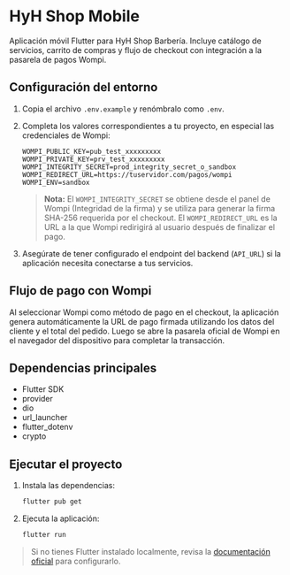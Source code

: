 # HyH Shop Mobile

Aplicación móvil Flutter para HyH Shop Barbería. Incluye catálogo de servicios, carrito de compras y flujo de checkout con integración a la pasarela de pagos Wompi.

## Configuración del entorno

1. Copia el archivo `.env.example` y renómbralo como `.env`.
2. Completa los valores correspondientes a tu proyecto, en especial las credenciales de Wompi:

   ```env
   WOMPI_PUBLIC_KEY=pub_test_xxxxxxxxx
   WOMPI_PRIVATE_KEY=prv_test_xxxxxxxxx
   WOMPI_INTEGRITY_SECRET=prod_integrity_secret_o_sandbox
   WOMPI_REDIRECT_URL=https://tuservidor.com/pagos/wompi
   WOMPI_ENV=sandbox
   ```

   > **Nota:** El `WOMPI_INTEGRITY_SECRET` se obtiene desde el panel de Wompi (Integridad de la firma) y se utiliza para generar la firma SHA-256 requerida por el checkout. El `WOMPI_REDIRECT_URL` es la URL a la que Wompi redirigirá al usuario después de finalizar el pago.

3. Asegúrate de tener configurado el endpoint del backend (`API_URL`) si la aplicación necesita conectarse a tus servicios.

## Flujo de pago con Wompi

Al seleccionar Wompi como método de pago en el checkout, la aplicación genera automáticamente la URL de pago firmada utilizando los datos del cliente y el total del pedido. Luego se abre la pasarela oficial de Wompi en el navegador del dispositivo para completar la transacción.

## Dependencias principales

- Flutter SDK
- provider
- dio
- url_launcher
- flutter_dotenv
- crypto

## Ejecutar el proyecto

1. Instala las dependencias:

   ```bash
   flutter pub get
   ```

2. Ejecuta la aplicación:

   ```bash
   flutter run
   ```

> Si no tienes Flutter instalado localmente, revisa la [documentación oficial](https://docs.flutter.dev/get-started/install) para configurarlo.
